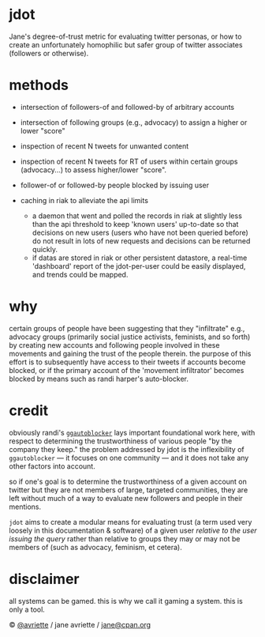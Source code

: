 jdot
===

Jane's degree-of-trust metric for evaluating twitter personas, or how to create
an unfortunately homophilic but safer group of twitter associates (followers or
otherwise).

methods
===

* intersection of followers-of and followed-by of arbitrary accounts
* intersection of following groups (e.g., advocacy) to assign a higher or
  lower "score"

* inspection of recent N tweets for unwanted content
* inspection of recent N tweets for RT of users within certain groups
  (advocacy...) to assess higher/lower "score".

* follower-of or followed-by people blocked by issuing user

* caching in riak to alleviate the api limits
  - a daemon that went and polled the records in riak at slightly less than
    the api threshold to keep 'known users' up-to-date so that decisions on
    new users (users who have not been queried before) do not result in lots
    of new requests and decisions can be returned quickly.
  - if datas are stored in riak or other persistent datastore, a real-time
    'dashboard' report of the jdot-per-user could be easily displayed, and
    trends could be mapped.

why
===

certain groups of people have been suggesting that they "infiltrate" e.g.,
advocacy groups (primarily social justice activists, feminists, and so forth)
by creating new accounts and following people involved in these movements and
gaining the trust of the people therein. the purpose of this effort is to
subsequently have access to their tweets if accounts become blocked, or if the
primary account of the 'movement infiltrator' becomes blocked by means such as
randi harper's auto-blocker.

credit
===

obviously randi's
[`ggautoblocker`](https://github.com/freebsdgirl/ggautoblocker) lays important
foundational work here, with respect to determining the trustworthiness of
various people "by the company they keep." the problem addressed by jdot is the
inflexibility of `ggautoblocker` &mdash; it focuses on one community &mdash; and
it does not take any other factors into account.

so if one's goal is to determine the trustworthiness of a given account on
twitter but they are not members of large, targeted communities, they are left
without much of a way to evaluate new followers and people in their mentions.

`jdot` aims to create a modular means for evaluating trust (a term used very
loosely in this documentation & software) of a given user *relative to the user
issuing the query* rather than relative to groups they may or may not be members
of (such as advocacy, feminism, et cetera).

disclaimer
===

all systems can be gamed. this is why we call it gaming a system. this is only a
tool.

&copy; [@avriette](https://github.com/avriette) / jane avriette / [jane@cpan.org](mailto:jane@cpan.org)
